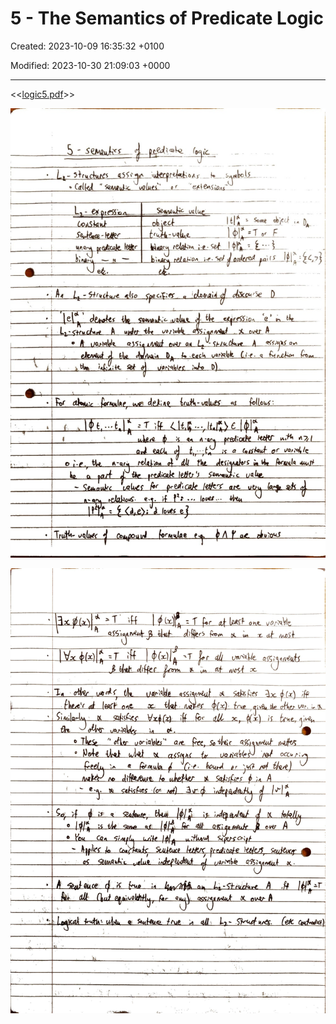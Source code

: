 # 5 - The Semantics of Predicate Logic

Created: 2023-10-09 16:35:32 +0100

Modified: 2023-10-30 21:09:03 +0000

---

<<[logic5.pdf](../../media/logic5.pdf)>>



![](../../media/Year-1-Logic-5---The-Semantics-of-Predicate-Logic-image1.jpeg)



![](../../media/Year-1-Logic-5---The-Semantics-of-Predicate-Logic-image2.jpeg)





